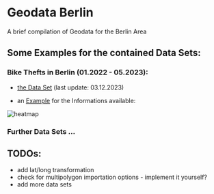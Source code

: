 # Geodata Berlin
A brief compilation of Geodata for the Berlin Area

## Some Examples for the contained Data Sets:

### Bike Thefts in Berlin (01.2022 - 05.2023):
- [the Data Set](https://github.com/Lucky-0ne/geodata_berlin/tree/main/data/2022-2023_bikethefts) (last update: 03.12.2023)
 
- an [Example](https://github.com/Lucky-0ne/geodata_berlin/tree/main/data/2022-2023_bikethefts/results/further_results/gifs) for the Informations available:
  
![heatmap](https://github.com/Lucky-0ne/geodata_berlin/main/data/2022-2023_bikethefts/results/further_results/gifs/bikethefts_heatmap.gif)

### Further Data Sets ...

## TODOs:
- add lat/long transformation
- check for multipolygon importation options - implement it yourself?
- add more data sets

